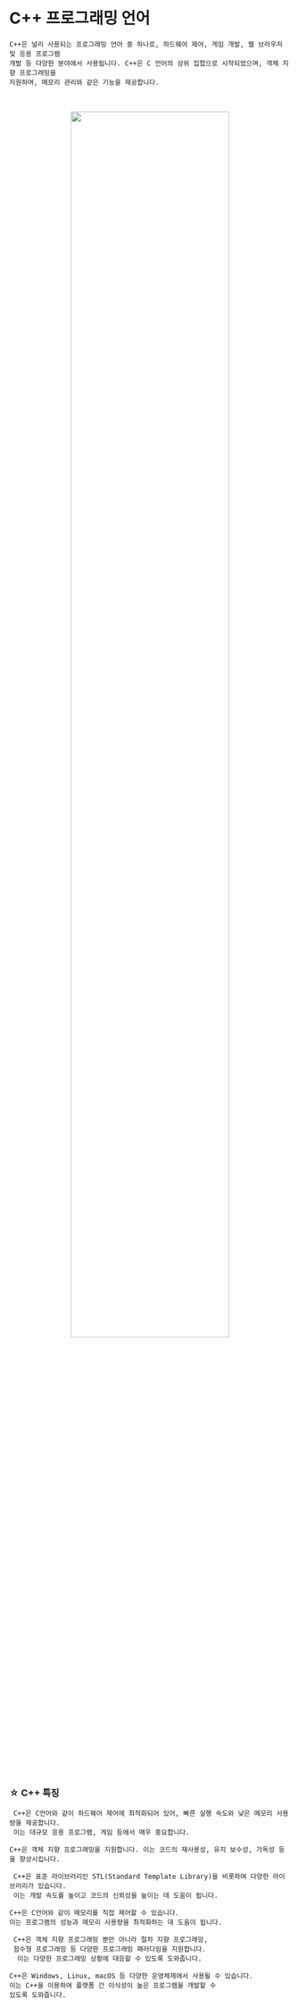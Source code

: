 # C++ 프로그래밍 언어

```
C++은 널리 사용되는 프로그래밍 언어 중 하나로, 하드웨어 제어, 게임 개발, 웹 브라우저 및 응용 프로그램 
개발 등 다양한 분야에서 사용됩니다. C++은 C 언어의 상위 집합으로 시작되었으며, 객체 지향 프로그래밍을 
지원하며, 메모리 관리와 같은 기능을 제공합니다.

```

```

```
<br/>

<div style="text-align : center">
  <img 
  style="width: 75%; border-radius: 10px;"
  src ="https://bs-uploads.toptal.io/blackfish-uploads/components/blog_post_page/content/cover_image_file/cover_image/1264478/retina_1708x683_cover-0816-C__Mistakes-Waldek_Newsletter-8ca5fb6eacb673aaad1fe4bfaf4ce205-2f26062f759e8698edd8c5d77b82b992.png"> 
</div>

<br/><br/>

### ☆ C++ 특징

```
 C++은 C언어와 같이 하드웨어 제어에 최적화되어 있어, 빠른 실행 속도와 낮은 메모리 사용량을 제공합니다. 
 이는 대규모 응용 프로그램, 게임 등에서 매우 중요합니다.
```

```
C++은 객체 지향 프로그래밍을 지원합니다. 이는 코드의 재사용성, 유지 보수성, 가독성 등을 향상시킵니다.
```

```
 C++은 표준 라이브러리인 STL(Standard Template Library)을 비롯하여 다양한 라이브러리가 있습니다. 
 이는 개발 속도를 높이고 코드의 신뢰성을 높이는 데 도움이 됩니다.
```

```
C++은 C언어와 같이 메모리를 직접 제어할 수 있습니다. 
이는 프로그램의 성능과 메모리 사용량을 최적화하는 데 도움이 됩니다.
```


```
 C++은 객체 지향 프로그래밍 뿐만 아니라 절차 지향 프로그래밍,
 함수형 프로그래밍 등 다양한 프로그래밍 패러다임을 지원합니다.
  이는 다양한 프로그래밍 상황에 대응할 수 있도록 도와줍니다.
```

```
C++은 Windows, Linux, macOS 등 다양한 운영체제에서 사용될 수 있습니다. 
이는 C++을 이용하여 플랫폼 간 이식성이 높은 프로그램을 개발할 수 
있도록 도와줍니다.
```
# 


</div>